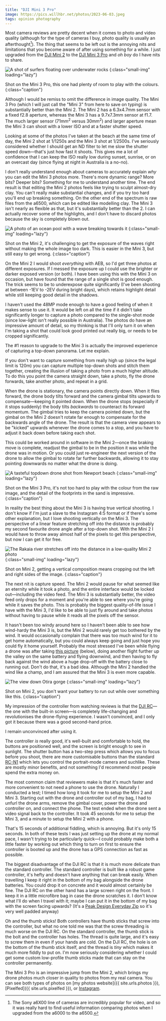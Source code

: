 ```yaml
---
title: "DJI Mini 3 Pro"
image: https://pics.willhbr.net/photos/2023-06-03.jpeg
tags: opinion photography
---
```


Most camera reviews are pretty decent when it comes to photo and video quality (although for the type of cameras I buy, photo quality is usually an afterthought[^photo-reviews]). The thing that seems to be left out is the annoying nits and limitations that you become aware of after using something for a while. I just upgraded from the [DJI Mini 2][mini-2] to the [DJI Mini 3 Pro][mini-3-pro] and _oh boy_ do I have nits to share.

![A shot of surfers floating over underwater rocks](https://pics.willhbr.net/photos/2023-06-10.jpeg)
{:class="small-img" loading="lazy"}

Shot on the Mini 3 Pro, this one had plenty of room to play with the colours.
{:class="caption"}

[mini-2]: https://www.dji.com/au/mini-2
[mini-3-pro]: https://www.dji.com/au/mini-3-pro

[^photo-reviews]: The Sony a6X00 line of cameras are incredibly popular for video, and so it was really hard to find useful information comparing photos when I upgraded from the a6000 to the a6500.

Although I would be remiss to omit the difference in image quality. The Mini 3 Pro (which I will just call the "Mini 3" from here to save on typing) is substantially better than the Mini 2. The Mini 2 has a 6.3x4.7mm sensor with a fixed f2.8 aperture, whereas the Mini 3 has a 9.7x7.3mm sensor at f1.7. The much larger sensor (71mm<sup>2</sup> versus 30mm<sup>2</sup>) and larger aperture mean the Mini 3 can shoot with a lower ISO and at a faster shutter speed.

Looking at some of the photos I've taken at the beach at the same time of day, the Mini 2 shot at 1/1250s and the Mini 3 shot at 1/2500s. I've seriously considered whether I should get an ND filter to let me slow the shutter speed down—that's just how fast it shoots. This gives me a lot of confidence that I can keep the ISO really low during sunset, sunrise, or on an overcast day (since flying at night in Australia is a no-no).

I don't really understand enough about cameras to accurately explain _why_ you can edit the Mini 3 photos more. There's more dynamic range? More bits? Deeper bits? Something for me to understand another time. The end result is that editing the Mini 2 photos feels like trying to sculpt almost-dry clay. You can't really make substantial changes, and if you try too hard you'll end up breaking something. On the other end of the spectrum is raw files from the a6500, which can be edited like modelling clay. The Mini 3 isn't nearly as flexible as that, but it's substantially better than the 2. I can actually recover some of the highlights, and I don't have to discard photos because the sky is completely blown out.

![A photo of an ocean pool with a wave breaking towards it](https://pics.willhbr.net/photos/2022-10-29.jpeg)
{:class="small-img" loading="lazy"}

Shot on the Mini 2, it's challenging to get the exposure of the waves right without making the whole image too dark. This is easier in the Mini 3, but still easy to get wrong.
{:class="caption"}

On the Mini 2 I would shoot _everything_ with AEB, so I'd get three photos at different exposures. If I messed the exposure up I could use the brighter or darker exposed version (or both). I have been using this with the Mini 3 on occasion, but have found that the range of a single shot is good enough. The trick seems to be to underexpose quite significantly (I've been shooting at between -1EV to -2EV during bright days), which retains highlight detail while still keeping good detail in the shadows.

I haven't used the 48MP mode enough to have a good feeling of when it makes sense to use it. It would be left on all the time if it didn't take significantly longer to capture a photo compared to the single-shot mode (since low-light isn't really possible in Australia). The photos do have an impressive amount of detail, so my thinking is that I'll only turn it on when I'm taking a shot that could look good printed out really big, or needs to be cropped significantly.

The #1 reason to upgrade to the Mini 3 is actually the improved experience of capturing a top-down panorama. Let me explain.

If you don't want to capture something from really high up (since the legal limit is 120m) you can capture multiple top-down shots and stitch them together, creating the illusion of taking a photo from a much higher altitude. To do this you point the camera straight down, take a photo, fly the drone forwards, take another photo, and repeat in a grid.

When the drone is stationary, the camera points directly down. When it flies forward, the drone body tilts forward and the camera gimbal tilts upwards to compensate—keeping it pointed down. When the drone stops (especially if it stops suddenly) the body tilts _backwards_ to counteract its forward momentum. The gimbal tries to keep the camera pointed down, but the gimbal on the Mini 2 doesn't rotate far enough to compensate for the backwards angle of the drone. The result is that the camera view appears to be "kicked" upwards whenever the drone comes to a stop, and you have to adjust it back down before taking each shot.

This could be worked around in software in the Mini 2—once the braking move is complete, readjust the gimbal to be in the position it was while the drone was in motion. Or you could just re-engineer the next version of the drone to allow the gimbal to rotate far further backwards, allowing it to stay pointing downwards no matter what the drone is doing.

![A tasteful topdown drone shot from Newport beach](https://pics.willhbr.net/photos/2023-06-03.jpeg)
{:class="small-img" loading="lazy"}

Shot on the Mini 3 Pro, it's not too hard to play with the colour from the raw image, and the detail of the footprints in the sand is impressive.
{:class="caption"}

In reality the best thing about the Mini 3 is having true vertical shooting. I don't know if I'm just a slave to the Instagram 4:5 format or if there's some other explanation, but I love shooting vertically on the Mini 3. The perspective of a linear feature stretching off into the distance is probably my second favourite drone angle after a top-down shot. With the Mini 2 I would have to throw away almost half of the pixels to get this perspective, but now I can get it for free.

![The Rakaia river stretches off into the distance in a low-quality Mini 2 photo](https://pics.willhbr.net/photos/2022-06-24.jpeg)
{:class="small-img" loading="lazy"}

Shot on Mini 2, getting a vertical composition means cropping out the left and right sides of the image.
{:class="caption"}

The next nit is capture speed. The Mini 2 would pause for what seemed like an eternity while it took a photo, and the entire interface would be locked out—including the video feed. The Mini 3 is substantially better, the video feed only drops for a moment and you're able to see where you're going while it saves the photo. This is probably the biggest quality-of-life issue I have with the Mini 3, I'd like to be able to just fly around and take photos without having to pause while it reads all the pixels off the sensor.

It hasn't been too windy around here so I haven't been able to see how wind-hardy the Mini 3 is, but the Mini 2 would rarely get too bothered by the wind. It would occasionally complain that there was too much wind for it to get home automatically, but you could always keep going and just hope you could fly it home yourself. Probably the most stressed I've been while flying a drone was after taking [this picture](https://pics.willhbr.net/2022/08/21/post.html) (below), doing another flight further up the valley on the same battery and flying downwind, and then having to fly back against the wind above a huge drop-off with the battery close to running out. Don't do that, it's a bad idea. Although the Mini 2 handled the wind like a champ, and I am assured that the Mini 3 is even more capable.

![The view down Otira gorge](https://pics.willhbr.net/photos/2022-08-21.jpeg)
{:class="small-img" loading="lazy"}

Shot on Mini 2, you don't want your battery to run out while over something like this.
{:class="caption"}

My impression of the controller from watching reviews is that the [DJI RC](https://www.dji.com/au/rc)—the one with the built-in screen—is completely life-changing and revolutionises the drone-flying experience. I wasn't convinced, and I only got it because there was a good second-hand price.

I remain unconvinced after using it.

The controller _is_ really good, it's well-built and comfortable to hold, the buttons are positioned well, and the screen is bright enough to see in sunlight. The shutter button has a two-step press which allows you to focus before you shoot, there are more customisable buttons than the standard [RC-N1](https://store.dji.com/au/product/dji-rc-n1-remote-controller-module) which lets you control the portrait-mode camera and suchlike. These are mostly minor benefits, and not something I'd recommend most people spend the extra money on.

The most common claim that reviewers make is that it's much faster and more convenient to not need a phone to use the drone. Naturally I conducted a test; I timed how long it took for me to setup the Mini 2 and Mini 3. Starting out with the drone and controller out of my bag, I had to unfurl the drone arms, remove the gimbal cover, power the drone and controller on, and connect the phone. The test ended when the drone sent a video signal back to the controller. It took 45 seconds for me to setup the Mini 3, and a minute to setup the Mini 2 with a phone.

That's 15 seconds of additional fiddling, which is annoying. But it's only 15 seconds. In both of these tests I was just setting up the drone at my normal pace, I wasn't trying to be particularly quick—I could probably make both a little faster by working out which thing to turn on first to ensure the controller is booted up and the drone has a GPS connection as fast as possible.

The biggest disadvantage of the DJI RC is that it is much more delicate than the standard controller. The standard controller is built like a robust game controller, it's hefty and doesn't have anything that can break easily. When travelling I keep it right in the bottom of my bag alongside the drone batteries. You could drop it on concrete and it would almost certainly be fine. The DJI RC on the other hand has a large screen right on the front. I keep it in a little microfibre bag in case the drone scratches it. I don't know what I'll do when I travel with it; maybe I can put it in the bottom of my bag with the screen facing upwards? (It's a [Peak Design Everyday Zip][zip-bag] so it's very well padded anyway)

[zip-bag]: https://www.peakdesign.com/products/everyday-backpack-zip?variant=29743829418028

Oh and the thumb sticks! Both controllers have thumb sticks that screw into the controller, but what no one told me was that the screw threading is much worse on the DJI RC. On the standard controller, the thumb stick is the bolt and the controller has holes. The thread is quite large, and it's easy to screw them in even if your hands are cold. On the DJI RC, the hole is on the bottom of the thumb stick itself, and the thread is _tiny_ which makes it much more fiddly to put on. I'm now seriously considering whether I could get some custom low-profile thumb sticks made that can stay on the controller permanently.

The Mini 3 Pro is an impressive jump from the Mini 2, which brings my drone photos much closer in quality to photos from my real camera. You can see both types of photos on [my photos website]({{ site.urls.photos }}), [Pixelfed]({{ site.urls.pixelfed }}), or [Instagram](https://instagram.com/willhbr).
